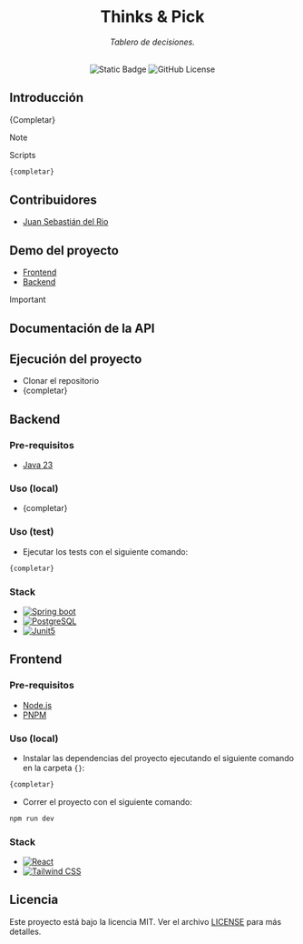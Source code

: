 <div align="center">
   <h1>Thinks & Pick</h1>
   <i>Tablero de decisiones.</i>
   <br>
   <br>
   <p>
      <img alt="Static Badge" src="https://img.shields.io/badge/App-Under%20construction-blue">
      <img alt="GitHub License" src="https://img.shields.io/github/license/S2JuanS2/S2JuanS2.github.io?style=for-the-badge">
   </p>

</div>

## Introducción

{Completar}

> [!NOTE]
> Scripts
```bash
{completar}
```

## Contribuidores

- [Juan Sebastián del Rio](https://github.com/S2JuanS2)

## Demo del proyecto

- [Frontend](S2JuanS2.github.io)
- [Backend]()

> [!IMPORTANT]
>

## Documentación de la API

>

## Ejecución del proyecto

- Clonar el repositorio
- {completar}

## Backend

### Pre-requisitos

- [Java 23](https://www.oracle.com/java/technologies/javase-jdk17-downloads.html)


### Uso (local)

- {completar}

### Uso (test)

- Ejecutar los tests con el siguiente comando:

```bash
{completar}
```

### Stack

- [![Spring boot](https://img.shields.io/badge/Spring_Boot-6DB33F?style=for-the-badge&logo=spring-boot&logoColor=white)](https://spring.io/projects/spring-boot)
- [![PostgreSQL](https://img.shields.io/badge/PostgreSQL-316192?style=for-the-badge&logo=postgresql&logoColor=white)](https://www.postgresql.org/)
- [![Junit5](https://img.shields.io/badge/Junit5-25A162?style=for-the-badge&logo=junit5&logoColor=white)](https://junit.org/junit5/)

## Frontend

### Pre-requisitos

- [Node.js](https://nodejs.org/en/download/)
- [PNPM](https://pnpm.io/installation)

### Uso (local)

- Instalar las dependencias del proyecto ejecutando el siguiente comando en la carpeta `{}`:

```bash
{completar}
```

- Correr el proyecto con el siguiente comando:

```bash
npm run dev
```

### Stack

- [![React](https://img.shields.io/badge/React-20232A?style=for-the-badge&logo=react&logoColor=61DAFB)](https://reactjs.org/)
- [![Tailwind CSS](   https://img.shields.io/badge/Tailwind_CSS-38B2AC?style=for-the-badge&logo=tailwind-css&logoColor=white)](https://tailwindcss.com/)

## Licencia

Este proyecto está bajo la licencia MIT. Ver el archivo [LICENSE](LICENSE) para más detalles.

